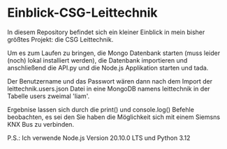 # Einblick-CSG-Leittechnik

In diesem Repository befindet sich ein kleiner Einblick in mein bisher größtes Projekt: die CSG Leittechnik.

Um es zum Laufen zu bringen, die Mongo Datenbank starten (muss leider (noch) lokal installiert werden), die Datenbank importieren und anschließend die API.py und die Node.js Applikation starten und tada.

Der Benutzername und das Passwort wären dann nach dem Import der leittechnik.users.json Datei in eine MongoDB namens leittechnik in der Tabelle users zweimal 'liam'.

Ergebnise lassen sich durch die print() und console.log() Befehle beobachten, es sei den Sie haben die Möglichkeit sich mit einem Siemsns KNX Bus zu verbinden.

P.S.: Ich verwende Node.js Version 20.10.0 LTS und Python 3.12
